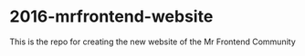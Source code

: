 # 2016-mrfrontend-website

This is the repo for creating the new website of the Mr Frontend Community
